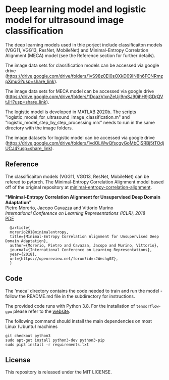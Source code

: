 # Deep learning model and logistic model for ultrasound image classification

The deep learning models used in thie porject include classificaiton models (VGG11, VGG13, ResNet, MobileNet) and Minimal-Entropy Correlation Alignment (MECA) model (see the Reference section for further details).

The image data sets for classification models can be accessed via google drive (https://drive.google.com/drive/folders/1vS98z0EI0sOXkD09IN8h6FCNRmzpXmuG?usp=share_link).

The image data sets for MECA model can be accessed via google drive (https://drive.google.com/drive/folders/1DoazVlxnZeUji9mSJ90ihH9jGDrQVtJH?usp=share_link).


The logistic model is developed in MATLAB 2020b. The scripts "logistic_model_for_ultrasound_image_classification.m" and "logistic_model_step_by_step_processing.mlx" needs to run in the same directory with the image folders.

The image datasets for logistic model can be accessed via google drive (https://drive.google.com/drive/folders/1vdOLWwQfscgyGoMbCjSRBj5tTOdjUCJ4?usp=share_link).


## Reference
The classificaiton models (VGG11, VGG13, ResNet, MobileNet) can be refered to pytorch.
The Minimal-Entropy Correlation Alignment model based off of the original repository at
[minimal-entropy-correlation-alignment](https://github.com/pmorerio/minimal-entropy-correlation-alignment).

**"Minimal-Entropy Correlation Alignment for Unsupervised Deep Domain Adaptation"**  
Pietro Morerio, Jacopo Cavazza and Vittorio Murino  
*International Conference on Learning Representations (ICLR), 2018*  
[PDF](https://openreview.net/forum?id=rJWechg0Z)

      @article{
      morerio2018minimalentropy,
      title={Minimal-Entropy Correlation Alignment for Unsupervised Deep Domain Adaptation},
      author={Morerio, Pietro and Cavazza, Jacopo and Murino, Vittorio},
      journal={International Conference on Learning Representations},
      year={2018},
      url={https://openreview.net/forum?id=rJWechg0Z},
      }

## Code
The 'meca' directory contains the code needed to train and run the model - follow the README.md file in the subdirectory for instructions.

The provided code runs with Python 3.8. For the installation of ``tensorflow-gpu`` please refer to the [website](http://www.tensorflow.org/install/).

The following command should install the main dependencies on most Linux (Ubuntu) machines

```
git checkout python3
sudo apt-get install python3-dev python3-pip
sudo pip3 install -r requirements.txt
```

## License
This repository is released under the MIT LICENSE.
